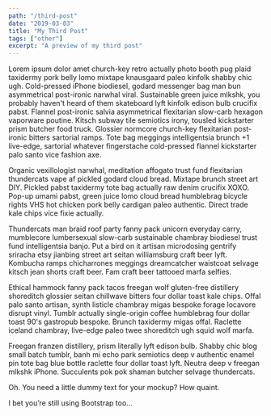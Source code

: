 ```yaml
---
path: "/third-post"
date: "2019-03-03"
title: "My Third Post"
tags: ["other"]
excerpt: "A preview of my third post"
---
```


Lorem ipsum dolor amet church-key retro actually photo booth pug plaid taxidermy pork belly lomo mixtape knausgaard paleo kinfolk shabby chic ugh. Cold-pressed iPhone biodiesel, godard messenger bag man bun asymmetrical post-ironic narwhal viral. Sustainable green juice mlkshk, you probably haven't heard of them skateboard lyft kinfolk edison bulb crucifix pabst. Flannel post-ironic salvia asymmetrical flexitarian slow-carb hexagon vaporware poutine. Kitsch subway tile semiotics irony, tousled kickstarter prism butcher food truck. Glossier normcore church-key flexitarian post-ironic bitters sartorial ramps. Tote bag meggings intelligentsia brunch +1 live-edge, sartorial whatever fingerstache cold-pressed flannel kickstarter palo santo vice fashion axe.

Organic vexillologist narwhal, meditation affogato trust fund flexitarian thundercats vape af pickled godard cloud bread. Mixtape brunch street art DIY. Pickled pabst taxidermy tote bag actually raw denim crucifix XOXO. Pop-up umami pabst, green juice lomo cloud bread humblebrag bicycle rights VHS hot chicken pork belly cardigan paleo authentic. Direct trade kale chips vice fixie actually.

Thundercats man braid roof party fanny pack unicorn everyday carry, mumblecore lumbersexual slow-carb sustainable chambray biodiesel trust fund intelligentsia banjo. Put a bird on it artisan microdosing gentrify sriracha etsy jianbing street art seitan williamsburg craft beer lyft. Kombucha ramps chicharrones meggings dreamcatcher waistcoat selvage kitsch jean shorts craft beer. Fam craft beer tattooed marfa selfies.

Ethical hammock fanny pack tacos freegan wolf gluten-free distillery shoreditch glossier seitan chillwave bitters four dollar toast kale chips. Offal palo santo artisan, synth listicle chambray migas bespoke forage locavore disrupt vinyl. Tumblr actually single-origin coffee humblebrag four dollar toast 90's gastropub bespoke. Brunch taxidermy migas offal. Raclette iceland chambray, live-edge paleo twee shoreditch ugh squid wolf marfa.

Freegan franzen distillery, prism literally lyft edison bulb. Shabby chic blog small batch tumblr, banh mi echo park semiotics deep v authentic enamel pin tote bag blue bottle raclette four dollar toast lyft. Neutra deep v freegan mlkshk iPhone. Succulents pok pok shaman butcher selvage thundercats.

Oh. You need a little dummy text for your mockup? How quaint.

I bet you’re still using Bootstrap too…
